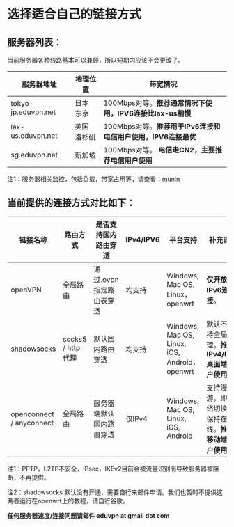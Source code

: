 # 选择适合自己的链接方式

## 服务器列表：

当前服务器各种线路基本可以兼顾，所以短期内应该不会更改了。

服务器地址 | 地理位置 | 带宽情况
--- | --- | ---
tokyo-jp.eduvpn.net | 日本 东京 | 100Mbps对等。**推荐通常情况下使用，IPV6连接比lax-us稍慢**
lax-us.eduvpn.net | 美国 洛杉矶 | 100Mbps对等。**推荐用于IPv6连接和电信用户使用，IPV6连接最优**
sg.eduvpn.net | 新加坡 | 100Mbps对等。 **电信走CN2，主要推荐电信用户使用**

注1：服务器相关监控，包括负载，带宽占用等，请查看：[munin](https://eduvpn.net/munin)

## 当前提供的连接方式对比如下：

链接名称 | 路由方式 | 是否支持国内路由穿透 | IPv4/IPV6 | 平台支持 | 补充说明
--- | --- | --- | --- | --- | ---
openVPN | 全局路由 | 通过.ovpn指定路由表穿透 | 均支持 | Windows, Mac OS, Linux，openwrt | **仅开放IPv6连接**。
shadowsocks | socks5 / http代理 | 默认国内路由穿透 | 均支持 | Windows, Mac OS, Linux, iOS, Android，openwrt | 默认不支持全局代理，**推荐IPv4/IPv6 桌面端用户使用**。
openconnect / anyconnect | 全局路由 | 服务器端默认国内路由穿透 | 仅IPv4 | Windows, Mac OS, Linux, iOS, Android | 支持漫游，即网络切换时保持在线。**推荐移动端用户使用**。

注1：PPTP，L2TP不安全，IPsec，IKEv2目前会被流量识别而导致服务器被阻断，不再提供。

注2：shadowsocks 默认没有开通，需要自行来邮件申请。我们也暂时不提供这两者运行在openwrt上的教程，请自行谷歌。

**任何服务器速度/连接问题请邮件  eduvpn at gmail dot com**
